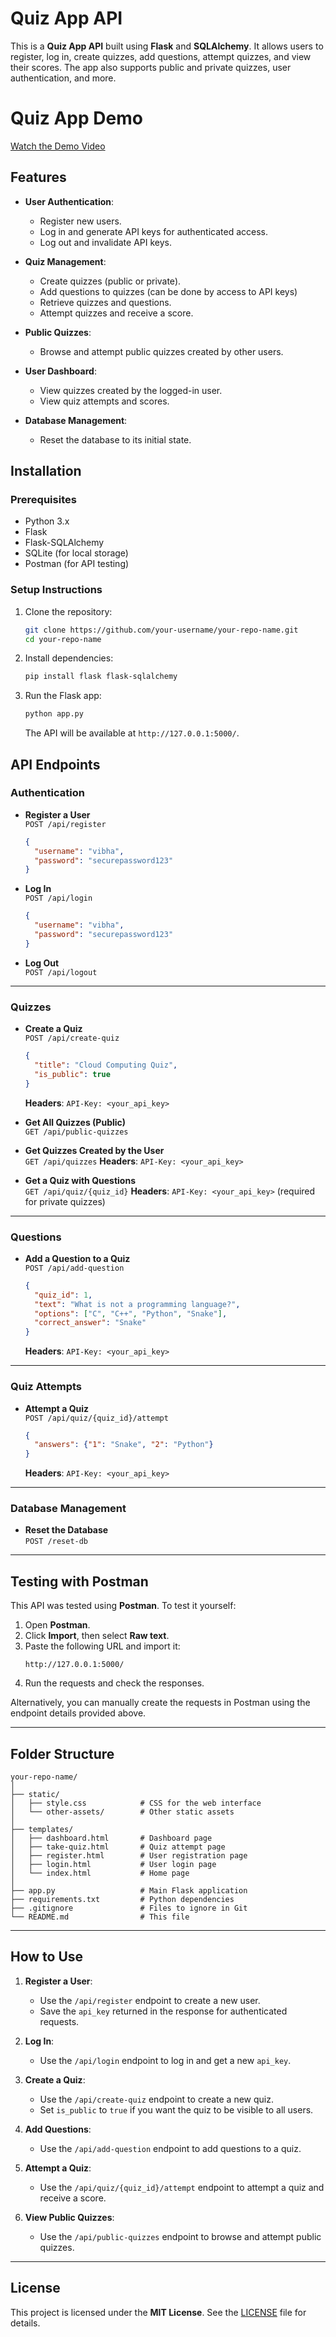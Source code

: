 # Quiz App API

This is a **Quiz App API** built using **Flask** and **SQLAlchemy**. It allows users to register, log in, create quizzes, add questions, attempt quizzes, and view their scores. The app also supports public and private quizzes, user authentication, and more.

# Quiz App Demo

[Watch the Demo Video](https://drive.google.com/file/d/1HCWTr1JqWzo4RI_jG_yqYqdHfflzuNNL/view?usp=sharing)


## Features
- **User Authentication**:
  - Register new users.
  - Log in and generate API keys for authenticated access.
  - Log out and invalidate API keys.

- **Quiz Management**:
  - Create quizzes (public or private).
  - Add questions to quizzes (can be done by access to API keys)
  - Retrieve quizzes and questions.
  - Attempt quizzes and receive a score.

- **Public Quizzes**:
  - Browse and attempt public quizzes created by other users.

- **User Dashboard**:
  - View quizzes created by the logged-in user.
  - View quiz attempts and scores.

- **Database Management**:
  - Reset the database to its initial state.


## Installation

### Prerequisites
- Python 3.x
- Flask
- Flask-SQLAlchemy
- SQLite (for local storage)
- Postman (for API testing)

### Setup Instructions
1. Clone the repository:
   ```bash
   git clone https://github.com/your-username/your-repo-name.git
   cd your-repo-name
   ```

2. Install dependencies:
   ```bash
   pip install flask flask-sqlalchemy
   ```

3. Run the Flask app:
   ```bash
   python app.py
   ```

   The API will be available at `http://127.0.0.1:5000/`.


## API Endpoints

### Authentication
- **Register a User**  
  `POST /api/register`
  ```json
  {
    "username": "vibha",
    "password": "securepassword123"
  }
  ```

- **Log In**  
  `POST /api/login`
  ```json
  {
    "username": "vibha",
    "password": "securepassword123"
  }
  ```

- **Log Out**  
  `POST /api/logout`

---

### Quizzes
- **Create a Quiz**  
  `POST /api/create-quiz`
  ```json
  {
    "title": "Cloud Computing Quiz",
    "is_public": true
  }
  ```
  **Headers**: `API-Key: <your_api_key>`

- **Get All Quizzes (Public)**  
  `GET /api/public-quizzes`

- **Get Quizzes Created by the User**  
  `GET /api/quizzes`
  **Headers**: `API-Key: <your_api_key>`

- **Get a Quiz with Questions**  
  `GET /api/quiz/{quiz_id}`
  **Headers**: `API-Key: <your_api_key>` (required for private quizzes)

---

### Questions
- **Add a Question to a Quiz**  
  `POST /api/add-question`
  ```json
  {
    "quiz_id": 1,
    "text": "What is not a programming language?",
    "options": ["C", "C++", "Python", "Snake"],
    "correct_answer": "Snake"
  }
  ```
  **Headers**: `API-Key: <your_api_key>`

---

### Quiz Attempts
- **Attempt a Quiz**  
  `POST /api/quiz/{quiz_id}/attempt`
  ```json
  {
    "answers": {"1": "Snake", "2": "Python"}
  }
  ```
  **Headers**: `API-Key: <your_api_key>`

---

### Database Management
- **Reset the Database**  
  `POST /reset-db`

---

## Testing with Postman

This API was tested using **Postman**. To test it yourself:
1. Open **Postman**.
2. Click **Import**, then select **Raw text**.
3. Paste the following URL and import it:
   ```
   http://127.0.0.1:5000/
   ```
4. Run the requests and check the responses.

Alternatively, you can manually create the requests in Postman using the endpoint details provided above.

---

## Folder Structure

```
your-repo-name/
│
├── static/
│   ├── style.css            # CSS for the web interface
│   └── other-assets/        # Other static assets
│
├── templates/
│   ├── dashboard.html       # Dashboard page
│   ├── take-quiz.html       # Quiz attempt page
│   ├── register.html        # User registration page
│   ├── login.html           # User login page
│   └── index.html           # Home page
│
├── app.py                   # Main Flask application
├── requirements.txt         # Python dependencies
├── .gitignore               # Files to ignore in Git
└── README.md                # This file
```

---

## How to Use

1. **Register a User**:
   - Use the `/api/register` endpoint to create a new user.
   - Save the `api_key` returned in the response for authenticated requests.

2. **Log In**:
   - Use the `/api/login` endpoint to log in and get a new `api_key`.

3. **Create a Quiz**:
   - Use the `/api/create-quiz` endpoint to create a new quiz.
   - Set `is_public` to `true` if you want the quiz to be visible to all users.

4. **Add Questions**:
   - Use the `/api/add-question` endpoint to add questions to a quiz.

5. **Attempt a Quiz**:
   - Use the `/api/quiz/{quiz_id}/attempt` endpoint to attempt a quiz and receive a score.

6. **View Public Quizzes**:
   - Use the `/api/public-quizzes` endpoint to browse and attempt public quizzes.

---

## License

This project is licensed under the **MIT License**. See the [LICENSE](LICENSE) file for details.
